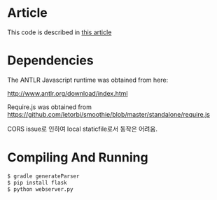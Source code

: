 # Article

This code is described in [this article](http://tomassetti.me/antlr-and-the-web/)

# Dependencies

The ANTLR Javascript runtime was obtained from here:

http://www.antlr.org/download/index.html

Require.js was obtained from https://github.com/letorbi/smoothie/blob/master/standalone/require.js

CORS issue로 인하여 local staticfile로서 동작은 어려움.

# Compiling And Running

```bash
$ gradle generateParser
$ pip install flask
$ python webserver.py 
```

